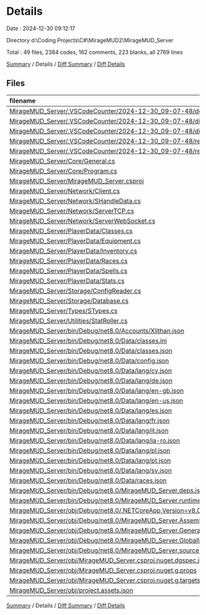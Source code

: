 # Details

Date : 2024-12-30 09:12:17

Directory d:\\Coding Projects\\C#\\MirageMUD2\\MirageMUD_Server

Total : 49 files,  2384 codes, 162 comments, 223 blanks, all 2769 lines

[Summary](results.md) / Details / [Diff Summary](diff.md) / [Diff Details](diff-details.md)

## Files
| filename | language | code | comment | blank | total |
| :--- | :--- | ---: | ---: | ---: | ---: |
| [MirageMUD_Server/.VSCodeCounter/2024-12-30_09-07-48/details.md](/MirageMUD_Server/.VSCodeCounter/2024-12-30_09-07-48/details.md) | Markdown | 53 | 0 | 6 | 59 |
| [MirageMUD_Server/.VSCodeCounter/2024-12-30_09-07-48/diff-details.md](/MirageMUD_Server/.VSCodeCounter/2024-12-30_09-07-48/diff-details.md) | Markdown | 9 | 0 | 6 | 15 |
| [MirageMUD_Server/.VSCodeCounter/2024-12-30_09-07-48/diff.md](/MirageMUD_Server/.VSCodeCounter/2024-12-30_09-07-48/diff.md) | Markdown | 12 | 0 | 7 | 19 |
| [MirageMUD_Server/.VSCodeCounter/2024-12-30_09-07-48/results.json](/MirageMUD_Server/.VSCodeCounter/2024-12-30_09-07-48/results.json) | JSON | 1 | 0 | 0 | 1 |
| [MirageMUD_Server/.VSCodeCounter/2024-12-30_09-07-48/results.md](/MirageMUD_Server/.VSCodeCounter/2024-12-30_09-07-48/results.md) | Markdown | 37 | 0 | 7 | 44 |
| [MirageMUD_Server/Core/General.cs](/MirageMUD_Server/Core/General.cs) | C# | 40 | 13 | 13 | 66 |
| [MirageMUD_Server/Core/Program.cs](/MirageMUD_Server/Core/Program.cs) | C# | 19 | 2 | 5 | 26 |
| [MirageMUD_Server/MirageMUD_Server.csproj](/MirageMUD_Server/MirageMUD_Server.csproj) | XML | 12 | 0 | 5 | 17 |
| [MirageMUD_Server/Network/Client.cs](/MirageMUD_Server/Network/Client.cs) | C# | 59 | 13 | 13 | 85 |
| [MirageMUD_Server/Network/SHandleData.cs](/MirageMUD_Server/Network/SHandleData.cs) | C# | 265 | 23 | 20 | 308 |
| [MirageMUD_Server/Network/ServerTCP.cs](/MirageMUD_Server/Network/ServerTCP.cs) | C# | 113 | 27 | 39 | 179 |
| [MirageMUD_Server/Network/ServerWebSocket.cs](/MirageMUD_Server/Network/ServerWebSocket.cs) | C# | 20 | 2 | 6 | 28 |
| [MirageMUD_Server/PlayerData/Classes.cs](/MirageMUD_Server/PlayerData/Classes.cs) | C# | 41 | 5 | 7 | 53 |
| [MirageMUD_Server/PlayerData/Equipment.cs](/MirageMUD_Server/PlayerData/Equipment.cs) | C# | 35 | 1 | 3 | 39 |
| [MirageMUD_Server/PlayerData/Inventory.cs](/MirageMUD_Server/PlayerData/Inventory.cs) | C# | 19 | 1 | 3 | 23 |
| [MirageMUD_Server/PlayerData/Races.cs](/MirageMUD_Server/PlayerData/Races.cs) | C# | 42 | 6 | 8 | 56 |
| [MirageMUD_Server/PlayerData/Spells.cs](/MirageMUD_Server/PlayerData/Spells.cs) | C# | 11 | 1 | 2 | 14 |
| [MirageMUD_Server/PlayerData/Stats.cs](/MirageMUD_Server/PlayerData/Stats.cs) | C# | 21 | 1 | 2 | 24 |
| [MirageMUD_Server/Storage/ConfigReader.cs](/MirageMUD_Server/Storage/ConfigReader.cs) | C# | 22 | 6 | 5 | 33 |
| [MirageMUD_Server/Storage/Database.cs](/MirageMUD_Server/Storage/Database.cs) | C# | 124 | 25 | 28 | 177 |
| [MirageMUD_Server/Types/STypes.cs](/MirageMUD_Server/Types/STypes.cs) | C# | 90 | 19 | 18 | 127 |
| [MirageMUD_Server/Utilities/StatRoller.cs](/MirageMUD_Server/Utilities/StatRoller.cs) | C# | 18 | 5 | 4 | 27 |
| [MirageMUD_Server/bin/Debug/net8.0/Accounts/Xlithan.json](/MirageMUD_Server/bin/Debug/net8.0/Accounts/Xlithan.json) | JSON | 678 | 0 | 0 | 678 |
| [MirageMUD_Server/bin/Debug/net8.0/Data/classes.ini](/MirageMUD_Server/bin/Debug/net8.0/Data/classes.ini) | Ini | 23 | 0 | 0 | 23 |
| [MirageMUD_Server/bin/Debug/net8.0/Data/classes.json](/MirageMUD_Server/bin/Debug/net8.0/Data/classes.json) | JSON | 47 | 0 | 0 | 47 |
| [MirageMUD_Server/bin/Debug/net8.0/Data/config.json](/MirageMUD_Server/bin/Debug/net8.0/Data/config.json) | JSON | 3 | 0 | 0 | 3 |
| [MirageMUD_Server/bin/Debug/net8.0/Data/lang/cy.json](/MirageMUD_Server/bin/Debug/net8.0/Data/lang/cy.json) | JSON | 25 | 0 | 1 | 26 |
| [MirageMUD_Server/bin/Debug/net8.0/Data/lang/de.json](/MirageMUD_Server/bin/Debug/net8.0/Data/lang/de.json) | JSON | 25 | 0 | 1 | 26 |
| [MirageMUD_Server/bin/Debug/net8.0/Data/lang/en-gb.json](/MirageMUD_Server/bin/Debug/net8.0/Data/lang/en-gb.json) | JSON | 25 | 0 | 0 | 25 |
| [MirageMUD_Server/bin/Debug/net8.0/Data/lang/en-us.json](/MirageMUD_Server/bin/Debug/net8.0/Data/lang/en-us.json) | JSON | 25 | 0 | 1 | 26 |
| [MirageMUD_Server/bin/Debug/net8.0/Data/lang/es.json](/MirageMUD_Server/bin/Debug/net8.0/Data/lang/es.json) | JSON | 25 | 0 | 1 | 26 |
| [MirageMUD_Server/bin/Debug/net8.0/Data/lang/fr.json](/MirageMUD_Server/bin/Debug/net8.0/Data/lang/fr.json) | JSON | 25 | 0 | 1 | 26 |
| [MirageMUD_Server/bin/Debug/net8.0/Data/lang/it.json](/MirageMUD_Server/bin/Debug/net8.0/Data/lang/it.json) | JSON | 25 | 0 | 1 | 26 |
| [MirageMUD_Server/bin/Debug/net8.0/Data/lang/ja-ro.json](/MirageMUD_Server/bin/Debug/net8.0/Data/lang/ja-ro.json) | JSON | 25 | 0 | 1 | 26 |
| [MirageMUD_Server/bin/Debug/net8.0/Data/lang/pl.json](/MirageMUD_Server/bin/Debug/net8.0/Data/lang/pl.json) | JSON | 25 | 0 | 1 | 26 |
| [MirageMUD_Server/bin/Debug/net8.0/Data/lang/pt.json](/MirageMUD_Server/bin/Debug/net8.0/Data/lang/pt.json) | JSON | 25 | 0 | 0 | 25 |
| [MirageMUD_Server/bin/Debug/net8.0/Data/lang/sv.json](/MirageMUD_Server/bin/Debug/net8.0/Data/lang/sv.json) | JSON | 25 | 0 | 0 | 25 |
| [MirageMUD_Server/bin/Debug/net8.0/Data/races.json](/MirageMUD_Server/bin/Debug/net8.0/Data/races.json) | JSON | 51 | 0 | 0 | 51 |
| [MirageMUD_Server/bin/Debug/net8.0/MirageMUD_Server.deps.json](/MirageMUD_Server/bin/Debug/net8.0/MirageMUD_Server.deps.json) | JSON | 23 | 0 | 0 | 23 |
| [MirageMUD_Server/bin/Debug/net8.0/MirageMUD_Server.runtimeconfig.json](/MirageMUD_Server/bin/Debug/net8.0/MirageMUD_Server.runtimeconfig.json) | JSON | 12 | 0 | 0 | 12 |
| [MirageMUD_Server/obj/Debug/net8.0/.NETCoreApp,Version=v8.0.AssemblyAttributes.cs](/MirageMUD_Server/obj/Debug/net8.0/.NETCoreApp,Version=v8.0.AssemblyAttributes.cs) | C# | 3 | 1 | 1 | 5 |
| [MirageMUD_Server/obj/Debug/net8.0/MirageMUD_Server.AssemblyInfo.cs](/MirageMUD_Server/obj/Debug/net8.0/MirageMUD_Server.AssemblyInfo.cs) | C# | 9 | 10 | 5 | 24 |
| [MirageMUD_Server/obj/Debug/net8.0/MirageMUD_Server.GeneratedMSBuildEditorConfig.editorconfig](/MirageMUD_Server/obj/Debug/net8.0/MirageMUD_Server.GeneratedMSBuildEditorConfig.editorconfig) | Properties | 15 | 0 | 1 | 16 |
| [MirageMUD_Server/obj/Debug/net8.0/MirageMUD_Server.GlobalUsings.g.cs](/MirageMUD_Server/obj/Debug/net8.0/MirageMUD_Server.GlobalUsings.g.cs) | C# | 7 | 1 | 1 | 9 |
| [MirageMUD_Server/obj/Debug/net8.0/MirageMUD_Server.sourcelink.json](/MirageMUD_Server/obj/Debug/net8.0/MirageMUD_Server.sourcelink.json) | JSON | 1 | 0 | 0 | 1 |
| [MirageMUD_Server/obj/MirageMUD_Server.csproj.nuget.dgspec.json](/MirageMUD_Server/obj/MirageMUD_Server.csproj.nuget.dgspec.json) | JSON | 75 | 0 | 0 | 75 |
| [MirageMUD_Server/obj/MirageMUD_Server.csproj.nuget.g.props](/MirageMUD_Server/obj/MirageMUD_Server.csproj.nuget.g.props) | XML | 16 | 0 | 0 | 16 |
| [MirageMUD_Server/obj/MirageMUD_Server.csproj.nuget.g.targets](/MirageMUD_Server/obj/MirageMUD_Server.csproj.nuget.g.targets) | XML | 2 | 0 | 0 | 2 |
| [MirageMUD_Server/obj/project.assets.json](/MirageMUD_Server/obj/project.assets.json) | JSON | 81 | 0 | 0 | 81 |

[Summary](results.md) / Details / [Diff Summary](diff.md) / [Diff Details](diff-details.md)